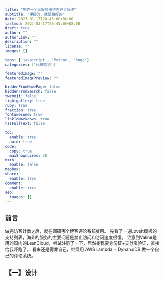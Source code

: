 ```yaml
---
title: "制作一个无服务器博客评论系统"
subtitle: "手搓的，就是最好的"
date: 2023-03-17T20:45:00+08:00
lastmod: 2023-03-17T20:45:00+08:00
draft: true
author: ""
authorLink: ""
description: ""
license: ""
images: []

tags: ['javascript', 'Python', 'hugo']
categories: ['代码笔记']

featuredImage: ""
featuredImagePreview: ""

hiddenFromHomePage: false
hiddenFromSearch: false
twemoji: false
lightgallery: true
ruby: true
fraction: true
fontawesome: true
linkToMarkdown: true
rssFullText: false

toc:
  enable: true
  auto: true
code:
  copy: true
  maxShownLines: 50
math:
  enable: false
mapbox:
share:
  enable: true
comment:
  enable: true
seo:
  images: []
---
```


## 前言

做完访客计数之后，就在调研哪个博客评论系统好用。
先看了一遍LoveIt模板的支持列表，海外的服务的主要问题是禁止访问和访问速度很慢。
注意到Valine是用的国内的LeanCloud，尝试注册了一下，居然找我要身份证+支付宝验证，直接给我吓跑了。
看来还是得靠自己，继续用 AWS Lambda + DynamoDB 做一个自己的评论系统。

<!--more-->

## 【一】设计

